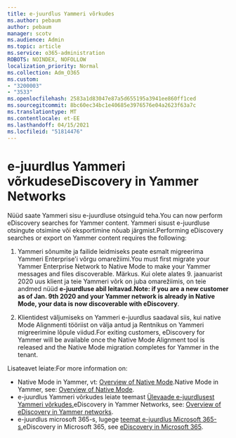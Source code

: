 ```yaml
---
title: e-juurdlus Yammeri võrkudes
ms.author: pebaum
author: pebaum
manager: scotv
ms.audience: Admin
ms.topic: article
ms.service: o365-administration
ROBOTS: NOINDEX, NOFOLLOW
localization_priority: Normal
ms.collection: Adm_O365
ms.custom:
- "3200003"
- "3533"
ms.openlocfilehash: 2583a1d83047e87a5d655195a3941ee860ff1ced
ms.sourcegitcommit: 8bc60ec34bc1e40685e3976576e04a2623f63a7c
ms.translationtype: MT
ms.contentlocale: et-EE
ms.lasthandoff: 04/15/2021
ms.locfileid: "51814476"
---
```

# <a name="ediscovery-in-yammer-networks"></a><span data-ttu-id="410db-102">e-juurdlus Yammeri võrkudes</span><span class="sxs-lookup"><span data-stu-id="410db-102">eDiscovery in Yammer Networks</span></span>

<span data-ttu-id="410db-103">Nüüd saate Yammeri sisu e-juurdluse otsinguid teha.</span><span class="sxs-lookup"><span data-stu-id="410db-103">You can now perform eDiscovery searches for Yammer content.</span></span>  <span data-ttu-id="410db-104">Yammeri sisust e-juurdluse otsingute otsimine või eksportimine nõuab järgmist.</span><span class="sxs-lookup"><span data-stu-id="410db-104">Performing eDiscovery searches or export on Yammer content requires the following:</span></span>

1. <span data-ttu-id="410db-105">Yammeri sõnumite ja failide leidmiseks peate esmalt migreerima Yammeri Enterprise'i võrgu omarežiimi.</span><span class="sxs-lookup"><span data-stu-id="410db-105">You must first migrate your Yammer Enterprise Network to Native Mode to make your Yammer messages and files discoverable.</span></span> <span data-ttu-id="410db-106">Märkus. Kui olete alates 9. jaanuarist 2020 uus klient ja teie Yammeri võrk on juba omarežiimis, on teie andmed nüüd **e-juurdluse abil leitavad.**</span><span class="sxs-lookup"><span data-stu-id="410db-106">**Note: if you are a new customer as of Jan. 9th 2020 and your Yammer network is already in Native Mode, your data is now discoverable with eDiscovery**.</span></span>

2. <span data-ttu-id="410db-107">Klientidest väljumiseks on Yammeri e-juurdlus saadaval siis, kui native Mode Alignmenti tööriist on välja antud ja Rentnikus on Yammeri migreerimine lõpule viidud.</span><span class="sxs-lookup"><span data-stu-id="410db-107">For exiting customers, eDiscovery for Yammer will be available once the Native Mode Alignment tool is released and the Native Mode migration completes for Yammer in the tenant.</span></span>

<span data-ttu-id="410db-108">Lisateavet leiate:</span><span class="sxs-lookup"><span data-stu-id="410db-108">For more information on:</span></span>

- <span data-ttu-id="410db-109">Native Mode in Yammer, vt: [Overview of Native Mode](https://docs.microsoft.com/yammer/configure-your-yammer-network/overview-native-mode).</span><span class="sxs-lookup"><span data-stu-id="410db-109">Native Mode in Yammer, see: [Overview of Native Mode](https://docs.microsoft.com/yammer/configure-your-yammer-network/overview-native-mode).</span></span>
- <span data-ttu-id="410db-110">e-juurdlus Yammeri võrkudes leiate teemast [Ülevaade e-juurdlusest Yammeri võrkudes.](https://docs.microsoft.com/yammer/manage-security-and-compliance/overview-of-ediscovery)</span><span class="sxs-lookup"><span data-stu-id="410db-110">eDiscovery in Yammer Networks, see: [Overview of eDiscovery in Yammer networks](https://docs.microsoft.com/yammer/manage-security-and-compliance/overview-of-ediscovery).</span></span>
- <span data-ttu-id="410db-111">e-juurdlus microsoft 365-s, lugege [teemat e-juurdlus Microsoft 365-s.](https://docs.microsoft.com/microsoft-365/compliance/ediscovery)</span><span class="sxs-lookup"><span data-stu-id="410db-111">eDiscovery in Microsoft  365, see [eDiscovery in Microsoft 365](https://docs.microsoft.com/microsoft-365/compliance/ediscovery).</span></span>
